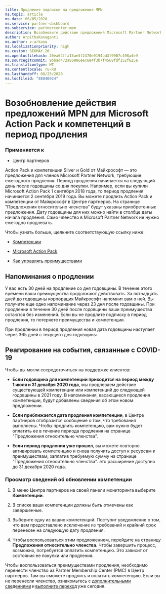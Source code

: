 ```yaml
---
title: Продление подписки на предложения MPN
ms.topic: article
ms.date: 06/05/2020
ms.service: partner-dashboard
ms.subservice: partnercenter-mpn
description: Возобновите действие предложений Microsoft Partner Network (MPN) для Microsoft Action Pack и компетенций. Период продления наступает на следующий день после годовщины покупки.
author: ArpithaKanuganti
ms.author: v-arkanu
ms.localizationpriority: high
ms.custom: SEOMAY.20
ms.openlocfilehash: 20ea64ffa15ae5f2370e9194bd3f9907c498a4e9
ms.sourcegitcommit: 9bbad472a86086eec684f3b7f4568fdf152f625e
ms.translationtype: HT
ms.contentlocale: ru-RU
ms.lasthandoff: 08/25/2020
ms.locfileid: "88846924"
---
```

# <a name="renew-your-mpn-offers-for-microsoft-action-pack-and-competencies-during-the-renewal-window"></a>Возобновление действия предложений MPN для Microsoft Action Pack и компетенций в период продления

### <a name="applies-to"></a>Применяется к

- Центр партнеров

Action Pack и компетенции Silver и Gold от Майкрософт — это предложения для членов Microsoft Partner Network, требующие ежегодного продления. Период продления начинается на следующий день после годовщины со дня покупки. Например, если вы купили Microsoft Action Pack 1 сентября 2018 года, то период продления начинается 2 сентября 2019 года. Вы можете продлить Action Pack и компетенции от Майкрософт в Центре партнеров. На странице "Предложения относительно членства" будут указаны приобретенные предложения. Дату годовщины для них можно найти в столбце даты начала продления. Само членство в Microsoft Partner Network не нужно ежегодно продлевать. 

Чтобы узнать больше, щелкните соответствующую ссылку ниже: 

- [Компетенции](learn-about-competencies.md)

- [Microsoft Action Pack](mpn-get-action-pack.md)

- [Как управлять преимуществами](manage-your-partner-network-benefits.md)

## <a name="renewal-reminders"></a>Напоминания о продлении 

У вас есть 30 дней на продление со дня годовщины. В течение этого времени ваши преимущества продолжают действовать. За пятнадцать дней до годовщины корпорация Майкрософт напомнит вам о ней. Вы получите еще одно напоминание через 23 дня после годовщины. При продлении в течение 30 дней после годовщины ваши преимущества остаются без изменений. Если вы не продлите подписку в период продления, то потеряете преимущества и компетенции.

При продлении в период продления новая дата годовщины наступает через 365 дней с текущего дня годовщины.

## <a name="responding-to-covid-19"></a>Реагирование на события, связанные с COVID-19

Чтобы вы могли сосредоточиться на поддержке клиентов: 

- **Если годовщина для компетенции приходится на период между 1 июля и 31 декабря 2020 года**, мы продлеваем действие существующей компетенции или компетенций до следующей годовщины в 2021 году. В напоминания, касающиеся продления компетенции, будут добавлены сведения об этом новом предложении. 

- **Если приближается дата продления компетенции**, в Центре партнеров отобразится сообщение о том, что требования выполнены. Чтобы продлить компетенцию, вам нужно будет оплатить ее в течение периода продления на странице "Предложения относительно членства". 

- **Если период продления уже прошел**, вы можете повторно активировать компетенцию и снова получить доступ к ресурсам и преимуществам, заплатив требуемую сумму на странице "Предложения относительно членства". это расширение доступно до 31 декабря 2020 года.

### <a name="how-to-view-competency-renewal-information"></a>Просмотр сведений об обновлении компетенции

1. В меню Центра партнеров на своей панели мониторинга выберите **Компетенции**.  

2. В списке ваши компетенции должны быть отмечены как завершенные.  

3. Выберите одну из ваших компетенций. Поступит уведомление о том, что вам предоставлено исключение из требований и крайний срок перенесен на следующую дату продления.

4. Чтобы воспользоваться этим предложением, перейдите на страницу **Предложения относительно членства**. Чтобы завершить процесс, возможно, потребуется оплатить компетенцию. Это зависит от состояния ее покупки или продления. 

Чтобы воспользоваться преимуществами продления, необходимо перенести членство из Partner Membership Center (PMC) в Центр партнеров. Там вы сможете продлить и оплатить компетенцию. Если вы не перенесли членство, ознакомьтесь с [дополнительными сведениями](prepare-pmc-pc-migration.md) и [выполните переход](https://partners.microsoft.com/partnerprogram/Welcome.aspx) уже сегодня.  

